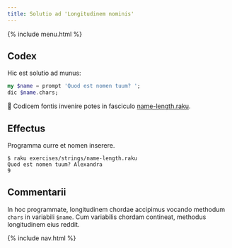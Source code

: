 ```yaml
---
title: Solutio ad 'Longitudinem nominis'
---
```


{% include menu.html %}

## Codex

Hic est solutio ad munus:

```raku
my $name = prompt 'Quod est nomen tuum? ';
dic $name.chars;
```

🦋 Codicem fontis invenire potes in fasciculo [name-length.raku](https://github.com/ash/raku-course/blob/master/exercises/strings/name-length.raku).

## Effectus

Programma curre et nomen inserere.

```console
$ raku exercises/strings/name-length.raku 
Quod est nomen tuum? Alexandra
9
```

## Commentarii

In hoc programmate, longitudinem chordae accipimus vocando methodum `chars` in variabili `$name`. Cum variabilis chordam contineat, methodus longitudinem eius reddit.

{% include nav.html %}